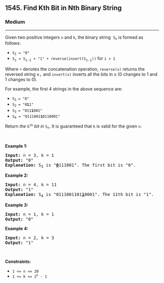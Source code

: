 <h2>1545. Find Kth Bit in Nth Binary String</h2><h3>Medium</h3><hr><div><p>Given two positive integers&nbsp;<code>n</code>&nbsp;and <code>k</code>,&nbsp;the binary string&nbsp;&nbsp;<code>S<sub>n</sub></code>&nbsp;is formed as follows:</p>

<ul>
	<li><code>S<sub>1</sub>&nbsp;= "0"</code></li>
	<li><code>S<sub><span style="font-size: 10.8333px;">i</span></sub>&nbsp;=&nbsp;S<sub><span style="font-size: 10.8333px;">i-1</span></sub>&nbsp;+ "1" + reverse(invert(S<sub><span style="font-size: 10.8333px;">i-1</span></sub>))</code>&nbsp;for&nbsp;<code>i &gt; 1</code></li>
</ul>

<p>Where&nbsp;<code>+</code>&nbsp;denotes the concatenation operation,&nbsp;<code>reverse(x)</code>&nbsp;returns the reversed string <font face="monospace">x,</font>&nbsp;and&nbsp;<code>invert(x)</code>&nbsp;inverts all the bits in <font face="monospace">x</font> (0 changes to 1 and 1 changes to 0).</p>

<p>For example, the first 4 strings in the above sequence are:</p>

<ul>
	<li><code>S<sub>1&nbsp;</sub>= "0"</code></li>
	<li><code>S<sub>2&nbsp;</sub>= "0<strong>1</strong>1"</code></li>
	<li><code>S<sub>3&nbsp;</sub>= "011<strong>1</strong>001"</code></li>
	<li><code>S<sub>4</sub> = "0111001<strong>1</strong>0110001"</code></li>
</ul>

<p>Return <em>the</em> <code>k<sup>th</sup></code> <em>bit</em> <em>in</em>&nbsp;<code>S<sub>n</sub></code>. It is guaranteed that&nbsp;<code>k</code>&nbsp;is valid for the given&nbsp;<code>n</code>.</p>

<p>&nbsp;</p>
<p><strong>Example 1:</strong></p>

<pre><strong>Input:</strong> n = 3, k = 1
<strong>Output:</strong> "0"
<strong>Explanation: </strong>S<sub>3</sub>&nbsp;is "<strong><u>0</u></strong>111001". The first bit is "0".
</pre>

<p><strong>Example 2:</strong></p>

<pre><strong>Input:</strong> n = 4, k = 11
<strong>Output:</strong> "1"
<strong>Explanation: </strong>S<sub>4</sub>&nbsp;is "0111001101<strong><u>1</u></strong>0001". The 11th bit is "1".
</pre>

<p><strong>Example 3:</strong></p>

<pre><strong>Input:</strong> n = 1, k = 1
<strong>Output:</strong> "0"
</pre>

<p><strong>Example 4:</strong></p>

<pre><strong>Input:</strong> n = 2, k = 3
<strong>Output:</strong> "1"
</pre>

<p>&nbsp;</p>
<p><strong>Constraints:</strong></p>

<ul>
	<li><code>1 &lt;= n &lt;= 20</code></li>
	<li><code>1 &lt;= k &lt;= 2<sup>n</sup> - 1</code></li>
</ul></div>